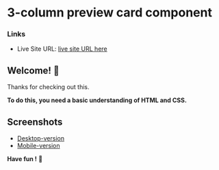# 3-column preview card component

### Links
- Live Site URL: [live site URL here](https://hanifehjanbaz.github.io/3-column-preview-card-component/)

## Welcome! 👋

Thanks for checking out this.

**To do this, you need a basic understanding of HTML and CSS.**


## Screenshots

- [Desktop-version](screenshots/desktop.png)
- [Mobile-version](screenshots/mobile.png)


**Have fun !** 🚀
